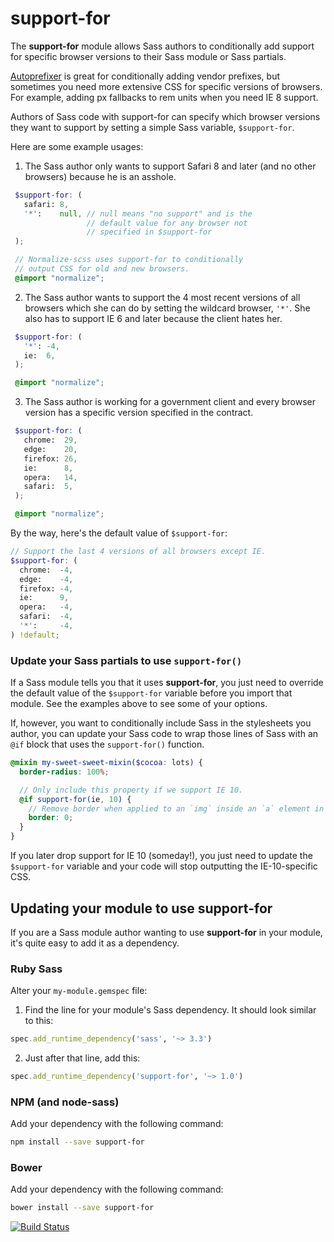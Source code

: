 # support-for

The **support-for** module allows Sass authors to conditionally add support for specific browser versions to their Sass module or Sass partials.

[Autoprefixer](https://github.com/postcss/autoprefixer) is great for conditionally adding vendor prefixes, but sometimes you need more extensive CSS for specific versions of browsers. For example, adding px fallbacks to rem units when you need IE 8 support.

Authors of Sass code with support-for can specify which browser versions they want to support by setting a simple Sass variable, `$support-for`.

Here are some example usages:

1. The Sass author only wants to support Safari 8 and later (and no other browsers) because he is an asshole.

 ```scss
  $support-for: (
    safari: 8,
    '*':    null, // null means "no support" and is the
                  // default value for any browser not
                  // specified in $support-for
  );

  // Normalize-scss uses support-for to conditionally
  // output CSS for old and new browsers.
  @import "normalize";
```

2. The Sass author wants to support the 4 most recent versions of all browsers which she can do by setting the wildcard browser, `'*'`. She also has to support IE 6 and later because the client hates her.

 ```scss
  $support-for: (
    '*': -4,
    ie:  6,
  );

  @import "normalize";
```

3. The Sass author is working for a government client and every browser version has a specific version specified in the contract.

 ```scss
  $support-for: (
    chrome:  29,
    edge:    20,
    firefox: 26,
    ie:      8,
    opera:   14,
    safari:  5,
  );

  @import "normalize";
```

By the way, here's the default value of `$support-for`:

```scss
// Support the last 4 versions of all browsers except IE.
$support-for: (
  chrome:  -4,
  edge:    -4,
  firefox: -4,
  ie:      9,
  opera:   -4,
  safari:  -4,
  '*':     -4,
) !default;
```

### Update your Sass partials to use `support-for()`

If a Sass module tells you that it uses **support-for**, you just need to override the default value of the `$support-for` variable before you import that module. See the examples above to see some of your options.

If, however, you want to conditionally include Sass in the stylesheets you author, you can update your Sass code to wrap those lines of Sass with an `@if` block that uses the `support-for()` function.

```scss
@mixin my-sweet-sweet-mixin($cocoa: lots) {
  border-radius: 100%;

  // Only include this property if we support IE 10.
  @if support-for(ie, 10) {
    // Remove border when applied to an `img` inside an `a` element in IE 8/9/10.
    border: 0;
  }
}
```

If you later drop support for IE 10 (someday!), you just need to update the
`$support-for` variable and your code will stop outputting the IE-10-specific
CSS.

## Updating your module to use support-for

If you are a Sass module author wanting to use **support-for** in your module, it's
quite easy to add it as a dependency.

### Ruby Sass

Alter your `my-module.gemspec` file:

1. Find the line for your module's Sass dependency. It should look similar to this:

 ```ruby
spec.add_runtime_dependency('sass', '~> 3.3')
```

2. Just after that line, add this:

 ```ruby
spec.add_runtime_dependency('support-for', '~> 1.0')
```

### NPM (and node-sass)

Add your dependency with the following command:

```bash
npm install --save support-for
```

### Bower

Add your dependency with the following command:

```bash
bower install --save support-for
```

[![Build Status](https://travis-ci.org/JohnAlbin/support-for.png?branch=master)](https://travis-ci.org/JohnAlbin/support-for)
